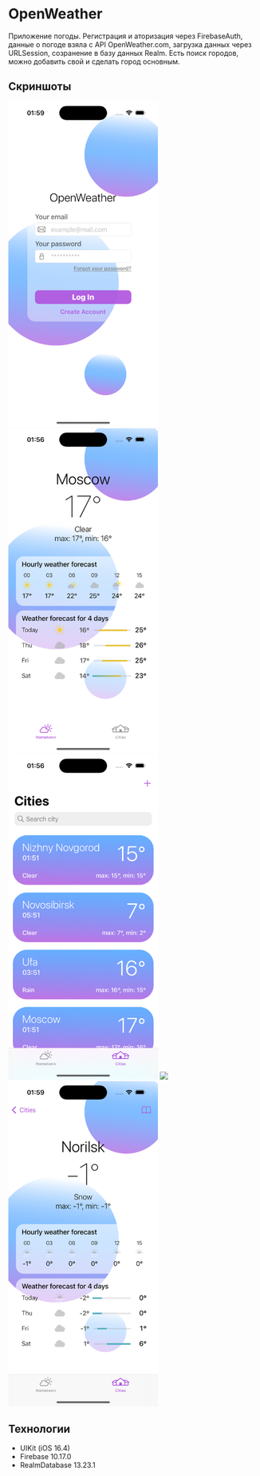 # OpenWeather

Приложение погоды. Региcтрация и аторизация через FirebaseAuth, данные о погоде взяла с API OpenWeather.com, загрузка данных через URLSession, созранение в базу данных Realm. 
Есть поиск городов, можно добавить свой и сделать город основным.


## Скриншоты
<img src="/OpenWeather/Screenshots/auth.png" width="300">
<img src="/OpenWeather/Screenshots/Moscow.png" width="300">
<img src="/OpenWeather/Screenshots/cities.png" width="300">
<img src="/OpenWeather/Screenshots/add.png" width="300">
<img src="/OpenWeather/Screenshots/Norilsk.png" width="300">

## Технологии
- UIKit (iOS 16.4)
- Firebase 10.17.0
- RealmDatabase 13.23.1
